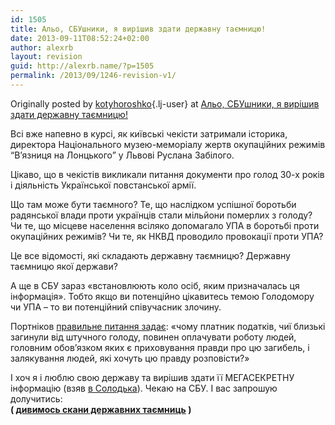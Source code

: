 ```yaml
---
id: 1505
title: Альо, СБУшники, я вирішив здати державну таємницю!
date: 2013-09-11T08:52:24+02:00
author: alexrb
layout: revision
guid: http://alexrb.name/?p=1505
permalink: /2013/09/1246-revision-v1/
---
```

Originally posted by [kotyhoroshko](http://kotyhoroshko.livejournal.com/){.lj-user} at [Альо, СБУшники, я вирішив здати державну таємницю!](http://kotyhoroshko.livejournal.com/498996.html)

<div class="repost">
  Всі вже напевно в курсі, як київські чекісти затримали історика, директора Національного музею-меморіалу жертв окупаційних режимів &#8220;В&#8217;язниця на Лонцького&#8221; у Львові Руслана Забілого. </p> 
  
  <p>
    Цікаво, що в чекістів викликали питання документи про голод 30-х років і діяльність Української повстанської армії.
  </p>
  
  <p>
    Що там може бути таємного? Те, що наслідком успішної боротьби радянської влади проти українців стали мільйони померлих з голоду? Чи те, що місцеве населення всіляко допомагало УПА в боротьбі проти окупаційних режимів? Чи те, як НКВД проводило провокації проти УПА?
  </p>
  
  <p>
    Це все відомості, які складають державну таємницю? Державну таємницю якої держави?
  </p>
  
  <p>
    А ще в СБУ зараз «встановлюють коло осіб, яким призначалась ця інформація». Тобто якщо ви потенційно цікавитесь темою Голодомору чи УПА – то ви потенційний співучасник злочину.
  </p>
  
  <p>
    Портніков <a href="http://vokintrop.livejournal.com/946890.html">правильне питання задає</a>: «чому платник податків, чиї близькі загинули від штучного голоду, повинен оплачувати роботу людей, головним обов&#8217;язком яких є приховування правди про цю загибель, і залякування людей, які хочуть цю правду розповісти?»
  </p>
  
  <p>
    І хоч я і люблю свою державу та вирішив здати її МЕГАСЕКРЕТНУ інформацію (взяв <a href="http://blogs.pravda.com.ua/authors/solodko/4c8f804d604e7/">в Солодька</a>). Чекаю на СБУ. І вас запрошую долучитись:<br /><b class="ljcut-link">(&nbsp;<a href="http://kotyhoroshko.livejournal.com/498996.html#cutid1">дивимось скани державних таємниць</a>&nbsp;)</b></div>